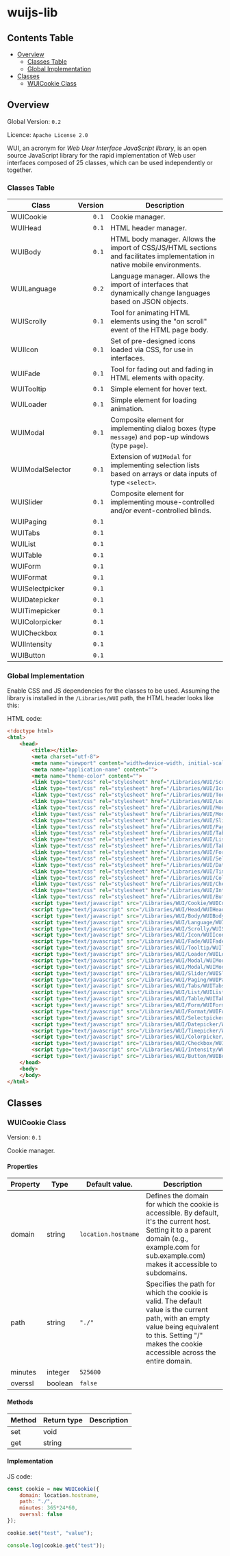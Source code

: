 # wuijs-lib

## Contents Table

*   [Overview](#overview)
	*   [Classes Table](#classes-table)
	*   [Global Implementation](#global-implementation)
*   [Classes](#classes)
    *   [WUICookie Class](#class-wuiCookie)

<a name="overview"></a>

## Overview

Global Version: `0.2`

Licence: `Apache License 2.0`

WUI, an acronym for *Web User Interface JavaScript library*, is an open source
JavaScript library for the rapid implementation of Web user interfaces composed
of 25 classes, which can be used independently or together.

<a name="classes-table"></a>

### Classes Table

| Class            | Version | Description |
| ---------------- | -------:| ----------- |
| WUICookie        | `0.1`   | Cookie manager. |
| WUIHead          | `0.1`   | HTML header manager. |
| WUIBody          | `0.1`   | HTML body manager. Allows the import of CSS/JS/HTML sections and facilitates implementation in native mobile environments. |
| WUILanguage      | `0.2`   | Language manager. Allows the import of interfaces that dynamically change languages based on JSON objects. |
| WUIScrolly       | `0.1`   | Tool for animating HTML elements using the "on scroll" event of the HTML page body.
| WUIIcon          | `0.1`   | Set of pre-designed icons loaded via CSS, for use in interfaces.
| WUIFade          | `0.1`   | Tool for fading out and fading in HTML elements with opacity. |
| WUITooltip       | `0.1`   | Simple element for hover text. |
| WUILoader        | `0.1`   | Simple element for loading animation. |
| WUIModal         | `0.1`   | Composite element for implementing dialog boxes (type `message`) and pop-up windows (type `page`). |
| WUIModalSelector | `0.1`   | Extension of `WUIModal` for implementing selection lists based on arrays or data inputs of type `<select>`. |
| WUISlider        | `0.1`   | Composite element for implementing mouse-controlled and/or event-controlled blinds. |
| WUIPaging        | `0.1`   | 
| WUITabs          | `0.1`   | 
| WUIList          | `0.1`   | 
| WUITable         | `0.1`   | 
| WUIForm          | `0.1`   | 
| WUIFormat        | `0.1`   | 
| WUISelectpicker  | `0.1`   | 
| WUIDatepicker    | `0.1`   | 
| WUITimepicker    | `0.1`   | 
| WUIColorpicker   | `0.1`   | 
| WUICheckbox      | `0.1`   | 
| WUIIntensity     | `0.1`   | 
| WUIButton        | `0.1`   | 

<a name="global-implementation"></a>

### Global Implementation

Enable CSS and JS dependencies for the classes to be used. Assuming the library
is installed in the `/Libraries/WUI` path, the HTML header looks like this:

HTML code:

```html
<!doctype html>
<html>
	<head>
		<title></title>
		<meta charset="utf-8">
		<meta name="viewport" content="width=device-width, initial-scale=1, maximum-scale=1, viewport-fit=cover">
		<meta name="application-name" content="">
		<meta name="theme-color" content="">
		<link type="text/css" rel="stylesheet" href="/Libraries/WUI/Scrolly/WUIScrolly-0.1.css">
		<link type="text/css" rel="stylesheet" href="/Libraries/WUI/Icon/WUIIcon-0.1.css">
		<link type="text/css" rel="stylesheet" href="/Libraries/WUI/Tooltip/WUITooltip-0.1.css">
		<link type="text/css" rel="stylesheet" href="/Libraries/WUI/Loader/WUILoader-0.1.css">
		<link type="text/css" rel="stylesheet" href="/Libraries/WUI/Modal/WUIModal-0.1.css">
		<link type="text/css" rel="stylesheet" href="/Libraries/WUI/Modal/WUIModalSelect-0.1.css">
		<link type="text/css" rel="stylesheet" href="/Libraries/WUI/Slider/WUISlider-0.1.css">
		<link type="text/css" rel="stylesheet" href="/Libraries/WUI/Paging/WUIPaging-0.1.css">
		<link type="text/css" rel="stylesheet" href="/Libraries/WUI/Tabs/WUITabs-0.1.css">
		<link type="text/css" rel="stylesheet" href="/Libraries/WUI/List/WUIList-0.1.css">
		<link type="text/css" rel="stylesheet" href="/Libraries/WUI/Table/WUITable-0.1.css">
		<link type="text/css" rel="stylesheet" href="/Libraries/WUI/Form/WUIForm-0.1.css">
		<link type="text/css" rel="stylesheet" href="/Libraries/WUI/Selectpicker/WUISelectpicker-0.1.css">
		<link type="text/css" rel="stylesheet" href="/Libraries/WUI/Datepicker/WUIDatepicker-0.1.css">
		<link type="text/css" rel="stylesheet" href="/Libraries/WUI/Timepicker/WUITimepicker-0.1.css">
		<link type="text/css" rel="stylesheet" href="/Libraries/WUI/Colorpicker/WUIColorpicker-0.1.css">
		<link type="text/css" rel="stylesheet" href="/Libraries/WUI/Checkbox/WUICheckbox-0.1.css">
		<link type="text/css" rel="stylesheet" href="/Libraries/WUI/Intensity/WUIIntensity-0.1.css">
		<link type="text/css" rel="stylesheet" href="/Libraries/WUI/Button/WUIButton-0.1.css">
		<script type="text/javascript" src="/Libraries/WUI/Cookie/WUICookie-0.1.js"></script>
		<script type="text/javascript" src="/Libraries/WUI/Head/WUIHead-0.1.js"></script>
		<script type="text/javascript" src="/Libraries/WUI/Body/WUIBody-0.1.js"></script>
		<script type="text/javascript" src="/Libraries/WUI/Language/WUILanguage-0.1.js"></script>
		<script type="text/javascript" src="/Libraries/WUI/Scrolly/WUIScrolly-0.1.js"></script>
		<script type="text/javascript" src="/Libraries/WUI/Icon/WUIIcon-0.1.js"></script>
		<script type="text/javascript" src="/Libraries/WUI/Fade/WUIFade-0.1.js"></script>
		<script type="text/javascript" src="/Libraries/WUI/Tooltip/WUITooltip-0.1.js"></script>
		<script type="text/javascript" src="/Libraries/WUI/Loader/WUILoader-0.1.js"></script>
		<script type="text/javascript" src="/Libraries/WUI/Modal/WUIModal-0.1.js"></script>
		<script type="text/javascript" src="/Libraries/WUI/Modal/WUIModalSelect-0.1.js"></script>
		<script type="text/javascript" src="/Libraries/WUI/Slider/WUISlider-0.1.js"></script>
		<script type="text/javascript" src="/Libraries/WUI/Paging/WUIPaging-0.1.js"></script>
		<script type="text/javascript" src="/Libraries/WUI/Tabs/WUITabs-0.1.js"></script>
		<script type="text/javascript" src="/Libraries/WUI/List/WUIList-0.1.js"></script>
		<script type="text/javascript" src="/Libraries/WUI/Table/WUITable-0.1.js"></script>
		<script type="text/javascript" src="/Libraries/WUI/Form/WUIForm-0.1.js"></script>
		<script type="text/javascript" src="/Libraries/WUI/Format/WUIFormat-0.1.js"></script>
		<script type="text/javascript" src="/Libraries/WUI/Selectpicker/WUISelectpicker-0.1.js"></script>
		<script type="text/javascript" src="/Libraries/WUI/Datepicker/WUIDatepicker-0.1.js"></script>
		<script type="text/javascript" src="/Libraries/WUI/Timepicker/WUITimepicker-0.1.js"></script>
		<script type="text/javascript" src="/Libraries/WUI/Colorpicker/WUIColorpicker-0.1.js"></script>
		<script type="text/javascript" src="/Libraries/WUI/Checkbox/WUICheckbox-0.1.js"></script>
		<script type="text/javascript" src="/Libraries/WUI/Intensity/WUIIntensity-0.1.js"></script>
		<script type="text/javascript" src="/Libraries/WUI/Button/WUIButton-0.1.js"></script>
	</head>
	<body>
	</body>
</html>
```

<a name="classes"></a>

## Classes

<a name="class-wuiCookie"></a>

### WUICookie Class

Version: `0.1`

Cookie manager.

#### Properties

| Property | Type    | Default value.      | Description |
| -------- | ------- | ------------------- | ----------- |
| domain   | string  | `location.hostname` | Defines the domain for which the cookie is accessible. By default, it's the current host. Setting it to a parent domain (e.g., example.com for sub.example.com) makes it accessible to subdomains. |
| path     | string  | `"./"`              | Specifies the path for which the cookie is valid. The default value is the current path, with an empty value being equivalent to this. Setting "/" makes the cookie accessible across the entire domain. |
| minutes  | integer | `525600`            | 
| overssl  | boolean | `false`             | 

#### Methods

| Method    | Return type | Description |
| --------- | ----------- | ----------- |
| set       | void        | 
| get       | string      | 

#### Implementation

JS code:

```js
const cookie = new WUICookie({
	domain: location.hostname,
	path: "./",
	minutes: 365*24*60,
	overssl: false
});

cookie.set("test", "value");

console.log(cookie.get("test"));
```